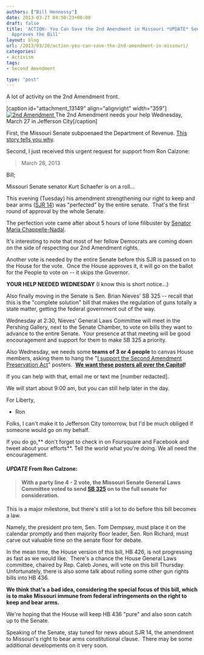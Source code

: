 ```yaml
---
authors: ["Bill Hennessy"]
date: 2013-03-27 04:50:23+00:00
draft: false
title: 'ACTION: You Can Save the 2nd Amendment in Missouri *UPDATE* Senate Committee
  Approves the Bill'
layout: blog
url: /2013/03/26/action-you-can-save-the-2nd-amendment-in-missouri/
categories:
- Activism
tags:
- Second Amendment

type: "post"
---
```


A lot of activity on the 2nd Amendment front.

[caption id="attachment_13149" align="alignright" width="359"][![2nd Amendment](https://hennessysview.com/wp-content/uploads/2013/02/July2012AfterPartyButton.png)
](https://hennessysview.com/wp-content/uploads/2013/02/July2012AfterPartyButton.png) The 2nd Amendment needs your help Wednesday, March 27 in Jefferson City[/caption]

First, the Missouri Senate subpoenaed the Department of Revenue. [This story tells you why](https://hennessysview.com/2013/03/13/breaking-dem-appointed-director-of-missouri-revenue-caught-lying-to-senate/).

Second, I just received this urgent request for support from Ron Calzone:


> March 26, 2013

Bill;

Missouri Senate senator Kurt Schaefer is on a roll...

This evening (Tuesday) his amendment strengthening our right to keep and bear arms ([SJR 14](https://www.senate.mo.gov/13info/bills/sj014.htm)) was "perfected" by the entire senate.  That's the first round of approval by the whole Senate.

The perfection vote came after about 5 hours of lone filibuster by [Senator Maria Chappelle-Nadal](https://www.senate.mo.gov/Chappelle-Nadal).

It's interesting to note that most of her fellow Democrats are coming down on the side of respecting our 2nd Amendment rights.

Another vote is needed by the entire Senate before this SJR is passed on to the House for the vote.  Once the House approves it, it will go on the ballot for the People to vote on -- it skips the Governor.

**YOUR HELP NEEDED WEDNESDAY** (I know this is short notice...)

Also finally moving in the Senate is Sen. Brian Nieves' SB 325 -- recall that this is the "complete solution" bill that makes the regulation of guns totally a state matter, getting the federal government out of the way.

Wednesday at 2:30, Nieves' General Laws Committee will meet in the Pershing Gallery, next to the Senate Chamber, to vote on bills they want to advance to the entire Senate.  Your presence at that meeting will be good encouragement and support for them to make SB 325 a priority.

Also Wednesday, we needs some **teams of 3 or 4 people** to canvas House members, asking them to hang the "[I support the Second Amendment Preservation Act](https://www.mofirst.org/docs/2nd-A-Preservation-Act-sign.pdf)" posters.  **[We want these posters all over the Capitol](https://www.mofirst.org/docs/2nd-A-Preservation-Act-sign.pdf)!**

If you can help with that, email me or text me [number redacted].

We will start about 9:00 am, but you can still help later in the day.

For Liberty,

- Ron


Folks, I can't make it to Jefferson City tomorrow, but I'd be much obliged if someone would go on my behalf.

If you do go,** don't forget to check in on Foursquare and Facebook and tweet about your efforts**. Tell the world what you're doing. We all need the encouragement.


#### *UPDATE* From Ron Calzone:




> 

> 
> #### With a party line 4 - 2 vote, the Missouri Senate General Laws Committee voted to send [**SB 325**](https://www.senate.mo.gov/13info/BTS_Web/Bill.aspx?SessionType=R&BillID=18334868) on to the full senate for consideration.
> 
> 
This is a major milestone, but there's still a lot to do before this bill becomes a law.

Namely, the president pro tem, Sen. Tom Dempsey, must place it on the calendar promptly and then majority floor leader, Sen. Ron Richard, must carve out valuable time on the senate floor for debate.

In the mean time, the House version of this bill, HB 426, is not progressing as fast as we would like.  There's a chance the House General Laws committee, chaired by Rep. Caleb Jones, will vote on this bill Thursday.   Unfortunately, there is also some talk about rolling some other gun rights bills into HB 436.

**We think that's a bad idea, considering the special focus of this bill, which is to make Missouri immune from federal infringements on the right to keep and bear arms.**

We're hoping that the House will keep HB 436 "pure" and also soon catch up to the Senate.

Speaking of the Senate, stay tuned for news about SJR 14, the amendment to Missouri's right to bear arms constitutional clause.  There may be some additional developments on it very soon.


